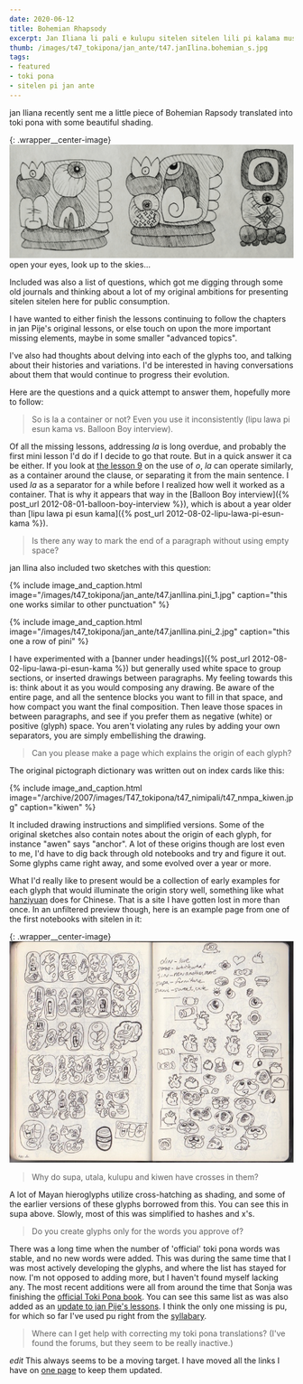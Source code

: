 ```yaml
---
date: 2020-06-12
title: Bohemian Rhapsody
excerpt: Jan Iliana li pali e kulupu sitelen sitelen lili pi kalama musi Bohemian Rhapsody
thumb: /images/t47_tokipona/jan_ante/t47.janIlina.bohemian_s.jpg
tags:
- featured
- toki pona
- sitelen pi jan ante
---
```


jan Iliana recently sent me a little piece of Bohemian Rapsody translated into toki pona with some beautiful shading.

{: .wrapper__center-image}
![Bohemian Rapsody](/images/t47_tokipona/jan_ante/t47.janIlina.bohemian_l.jpg)
open your eyes, look up to the skies...

Included was also a list of questions, which got me digging through some old journals and thinking about a lot of my original ambitions for presenting sitelen sitelen here for public consumption.

I have wanted to either finish the lessons continuing to follow the chapters in jan Pije's original lessons, or else touch on upon the more important missing elements, maybe in some smaller "advanced topics".

I've also had thoughts about delving into each of the glyphs too, and talking about their histories and variations. I'd be interested in having conversations about them that would continue to progress their evolution.

Here are the questions and a quick attempt to answer them, hopefully more to follow:

> So is la a container or not? Even you use it inconsistently (lipu lawa pi esun kama vs. Balloon Boy interview).

Of all the missing lessons, addressing _la_ is long overdue, and probably the first mini lesson I'd do if I decide to go that route.  But in a quick answer it ca be either. If you look at [the lesson 9](/toki-pona/lesson-9/) on the use of _o_, _la_ can operate similarly, as a container around the clause, or separating it from the main sentence. I used _la_ as a separator for a while before I realized how well it worked as a container. That is why it appears that way in the [Balloon Boy interview]({% post_url 2012-08-01-balloon-boy-interview %}), which is about a year older than [lipu lawa pi esun kama]({% post_url 2012-08-02-lipu-lawa-pi-esun-kama %}).

> Is there any way to mark the end of a paragraph without using empty space?

jan Ilina also included two sketches with this question:

{% include image_and_caption.html image="/images/t47_tokipona/jan_ante/t47.janIlina.pini_1.jpg" caption="this one works similar to other punctuation" %}

{% include image_and_caption.html image="/images/t47_tokipona/jan_ante/t47.janIlina.pini_2.jpg" caption="this one a row of pini" %}

I have experimented with a [banner under headings]({% post_url 2012-08-02-lipu-lawa-pi-esun-kama %}) but generally used white space to group sections, or inserted drawings between paragraphs. My feeling towards this is: think about it as you would composing any drawing. Be aware of the entire page, and all the sentence blocks you want to fill in that space, and how compact you want the final composition.  Then leave those spaces in between paragraphs, and see if you prefer them as negative (white) or positive (glyph) space.  You aren't violating any rules by adding your own separators, you are simply embellishing the drawing.

> Can you please make a page which explains the origin of each glyph?

The original pictograph dictionary was written out on index cards like this:

{% include image_and_caption.html image="/archive/2007/images/T47_tokipona/t47_nimipali/t47_nmpa_kiwen.jpg" caption="kiwen" %}

It included drawing instructions and simplified versions. Some of the original sketches also contain notes about the origin of each glyph, for instance "awen" says "anchor". A lot of these origins though are lost even to me, I'd have to dig back through old notebooks and try and figure it out. Some glyphs came right away, and some evolved over a year or more.

What I'd really like to present would be a collection of early examples for each glyph that would illuminate the origin story well, something like what [hanziyuan](https://hanziyuan.net/) does for Chinese. That is a site I have gotten lost in more than once. In an unfiltered preview though, here is an example page from one of the first notebooks with sitelen in it:

{: .wrapper__center-image}
![notebook page 2007](/images/t47/t47.lipu_awen_001.jpg)

> Why do supa, utala, kulupu and kiwen have crosses in them?

A lot of Mayan hieroglyphs utilize cross-hatching as shading, and some of the earlier versions of these glyphs borrowed from this. You can see this in supa above.  Slowly, most of this was simplified to hashes and x's.

> Do you create glyphs only for the words you approve of?

There was a long time when the number of 'official' toki pona words was stable, and no new words were added. This was during the same time that I was most actively developing the glyphs, and where the list has stayed for now. I'm not opposed to adding more, but I haven't found myself lacking any. The most recent additions were all from around the time that Sonja was finishing the [official Toki Pona book](https://www.amazon.com/Toki-Pona-The-Language-Good/dp/0978292308). You can see this same list as was also added as an [update to jan Pije's lessons](http://tokipona.net/tp/janpije/okamasona18.php).  I think the only one missing is pu, for which so far I've used pu right from the [syllabary](/toki-pona/dictionaries/syllabary/).

> Where can I get help with correcting my toki pona translations? (I've found the forums, but they seem to be really inactive.)

_edit_ This always seems to be a moving target. I have moved all the links I have on [one page](/toki-pona/about/) to keep them updated.
